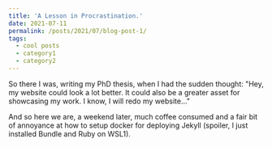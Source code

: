 ```yaml
---
title: 'A Lesson in Procrastination.'
date: 2021-07-11
permalink: /posts/2021/07/blog-post-1/
tags:
  - cool posts
  - category1
  - category2
---
```


So there I was, writing my PhD thesis, when I had the sudden thought: "Hey, my website could look a lot better. It could also be a greater asset for showcasing my work. I know, I will redo my website..."

And so here we are, a weekend later, much coffee consumed and a fair bit of annoyance at how to setup docker for deploying Jekyll (spoiler, I just installed Bundle and Ruby on WSL1).

